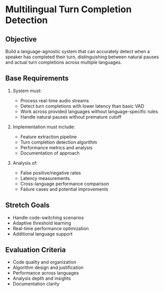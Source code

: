 # Multilingual Turn Completion Detection

## Objective
Build a language-agnostic system that can accurately detect when a speaker has completed their turn, distinguishing between natural pauses and actual turn completions across multiple languages.

## Base Requirements
1. System must:
   - Process real-time audio streams
   - Detect turn completions with lower latency than basic VAD
   - Work across provided languages without language-specific rules
   - Handle natural pauses without premature cutoff

2. Implementation must include:
   - Feature extraction pipeline
   - Turn completion detection algorithm
   - Performance metrics and analysis
   - Documentation of approach

3. Analysis of:
   - False positive/negative rates
   - Latency measurements
   - Cross-language performance comparison
   - Failure cases and potential improvements

## Stretch Goals
- Handle code-switching scenarios
- Adaptive threshold learning
- Real-time performance optimization
- Additional language support

## Evaluation Criteria
- Code quality and organization
- Algorithm design and justification
- Performance across languages
- Analysis depth and insights
- Documentation clarity
